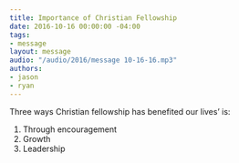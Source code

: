```yaml
---
title: Importance of Christian Fellowship
date: 2016-10-16 00:00:00 -04:00
tags:
- message
layout: message
audio: "/audio/2016/message 10-16-16.mp3"
authors:
- jason
- ryan
---
```


Three ways Christian fellowship has benefited our lives’ is:

  1. Through encouragement
  2. Growth
  3. Leadership
